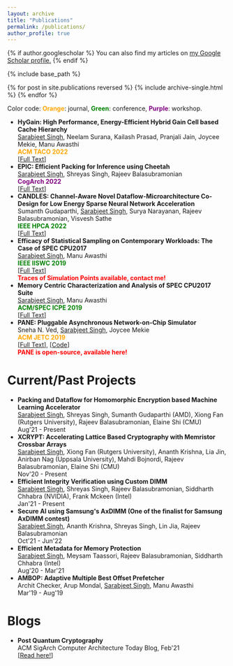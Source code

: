 ```yaml
---
layout: archive
title: "Publications"
permalink: /publications/
author_profile: true
---
```


{% if author.googlescholar %}
  You can also find my articles on <u><a href="https://scholar.google.co.in/citations?user=yymAYRoAAAAJ&hl=en">my Google Scholar profile</a>.</u>
{% endif %}

{% include base_path %}

{% for post in site.publications reversed %}
  {% include archive-single.html %}
{% endfor %}

Color code: <span style="color:orange">**Orange**</span>: journal, <span style="color:green">**Green**</span>: conference, <span style="color:purple">**Purple**</span>: workshop.
- **HyGain: High Performance, Energy-Efficient Hybrid Gain Cell based Cache Hierarchy**    
<span style="text-decoration:underline">Sarabjeet Singh</span>, Neelam Surana, Kailash Prasad, Pranjali Jain, Joycee Mekie, Manu Awasthi   
<span style="color:orange">**ACM TACO 2022**</span>  
\[[Full Text](https://sarabjeetsingh007.github.io/files/taco22.pdf)\]  
- **EPIC: Efficient Packing for Inference using Cheetah**  
<span style="text-decoration:underline">Sarabjeet Singh</span>, Shreyas Singh, Rajeev Balasubramonian  
<span style="color:purple">**CogArch 2022**</span>    
\[[Full Text](https://sarabjeetsingh007.github.io/files/cogarch22.pdf)\]  
- **CANDLES: Channel-Aware Novel Dataflow-Microarchitecture Co-Design for Low Energy Sparse Neural Network Acceleration**  
Sumanth Gudaparthi, <span style="text-decoration:underline">Sarabjeet Singh</span>, Surya Narayanan, Rajeev Balasubramonian, Visvesh Sathe  
<span style="color:green">**IEEE HPCA 2022**</span>    
\[[Full Text](https://sarabjeetsingh007.github.io/files/hpca22.pdf)\]  
- **Efficacy of Statistical Sampling on Contemporary Workloads: The Case of SPEC CPU2017**  
<span style="text-decoration:underline">Sarabjeet Singh</span>, Manu Awasthi  
<span style="color:green">**IEEE IISWC 2019**</span>   
\[[Full Text](https://sarabjeetsingh007.github.io/files/iiswc19.pdf)\]  
<span style="color:red">**Traces of Simulation Points available, contact me!**</span>
- **Memory Centric Characterization and Analysis of SPEC CPU2017 Suite**  
<span style="text-decoration:underline">Sarabjeet Singh</span>, Manu Awasthi  
<span style="color:green">**ACM/SPEC ICPE 2019**</span>   
\[[Full Text](https://sarabjeetsingh007.github.io/files/icpe19.pdf)\]
- **PANE: Pluggable Asynchronous Network-on-Chip Simulator**  
Sneha N. Ved, <span style="text-decoration:underline">Sarabjeet Singh</span>, Joycee Mekie  
<span style="color:orange">**ACM JETC 2019**</span>   
\[[Full Text](https://sarabjeetsingh007.github.io/files/jetc19.pdf)\], \[[Code](https://github.com/sarabjeetsingh007/PANE)\]  
<span style="color:red">**PANE is open-source, available here!**</span>

Current/Past Projects
======
- **Packing and Dataflow for Homomorphic Encryption based Machine Learning Accelerator**  
<span style="text-decoration:underline">Sarabjeet Singh</span>, Shreyas Singh, Sumanth Gudaparthi (AMD), Xiong Fan (Rutgers University), Rajeev Balasubramonian, Elaine Shi (CMU)  
Aug'21 - Present 
- **XCRYPT: Accelerating Lattice Based Cryptography with Memristor Crossbar Arrays**  
<span style="text-decoration:underline">Sarabjeet Singh</span>, Xiong Fan (Rutgers University), Ananth Krishna, Lia Jin, Anirban Nag (Uppsala University), 
Mahdi Bojnordi, Rajeev Balasubramonian, Elaine Shi (CMU)  
Nov'20 - Present 
- **Efficient Integrity Verification using Custom DIMM**  
<span style="text-decoration:underline">Sarabjeet Singh</span>, Shreyas Singh, Rajeev Balasubramonian, Siddharth Chhabra (NVIDIA), Frank Mckeen (Intel)  
Jan'21 - Present
- **Secure AI using Samsung's AxDIMM (One of the finalist for Samsung AxDIMM contest)**  
<span style="text-decoration:underline">Sarabjeet Singh</span>, Ananth Krishna, Shreyas Singh, Lin Jia, Rajeev Balasubramonian  
Oct'21 - Jun'22 
- **Efficient Metadata for Memory Protection**  
<span style="text-decoration:underline">Sarabjeet Singh</span>, Meysam Taassori, Rajeev Balasubramonian, Siddharth Chhabra (Intel)  
Aug'20 - Mar'21
- **AMBOP: Adaptive Multiple Best Offset Prefetcher**  
Archit Checker, Arup Mondal, <span style="text-decoration:underline">Sarabjeet Singh</span>, Manu Awasthi  
Mar'19 - Aug'19

Blogs
======
- **Post Quantum Cryptography**  
ACM SigArch Computer Architecture Today Blog, Feb'21  
\[[Read here!](https://www.sigarch.org/post-quantum-cryptography/)\]